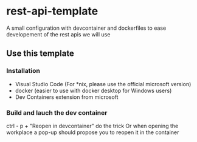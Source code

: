# rest-api-template
A small configuration with devcontainer and dockerfiles to ease developement of the rest apis we will use
## Use this template
### Installation
- Visual Studio Code (For *nix, please use the official microsoft version)
- docker (easier to use with docker desktop for Windows users)
- Dev Containers extension from microsoft
### Build and lauch the dev container
 ctrl - p + "Reopen in devcontainer" do the trick
 Or when opening the workplace a pop-up should propose you to reopen it in the container
